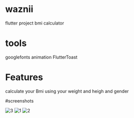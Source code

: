 # waznii

flutter project bmi calculator

# tools

googlefonts
animation 
FlutterToast


# Features
calculate your Bmi using your weight and heigh and gender


#screenshots


![3](https://github.com/Abdelrahmanyehia9/wazni/assets/136289803/99b439c2-d220-4a8f-bd39-6e0d0b5049e7)
![1](https://github.com/Abdelrahmanyehia9/wazni/assets/136289803/dc5e49e5-5789-448c-a88d-ff59ddb81690)
![2](https://github.com/Abdelrahmanyehia9/wazni/assets/136289803/9ea58f27-7c1d-43b2-953e-456b9668f790)
